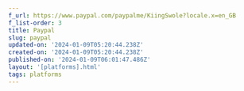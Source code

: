 ```yaml
---
f_url: https://www.paypal.com/paypalme/KiingSwole?locale.x=en_GB
f_list-order: 3
title: Paypal
slug: paypal
updated-on: '2024-01-09T05:20:44.238Z'
created-on: '2024-01-09T05:20:44.238Z'
published-on: '2024-01-09T06:01:47.486Z'
layout: '[platforms].html'
tags: platforms
---
```



